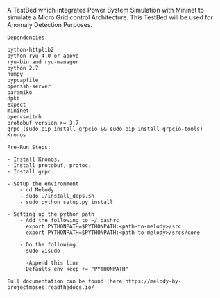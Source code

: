 A TestBed which integrates Power System Simulation with Mininet to simulate a
Micro Grid control Architecture. This TestBed will be used for 
Anomaly Detection Purposes.

```
Dependencies:

python-httplib2
python-ryu-4.0 or above
ryu-bin and ryu-manager
python 2.7
numpy
pypcapfile
openssh-server
paramiko
dpkt
expect 
mininet
openvswitch
protobuf version >= 3.7
grpc (sudo pip install grpcio && sudo pip install grpcio-tools)
Kronos

```

```
Pre-Run Steps:

- Install Kronos.
- Install protobuf, protoc.
- Install grpc.

- Setup the environment
    - cd Melody
    - sudo ./install_deps.sh
    - sudo python setup.py install

- Setting up the python path
    - Add the following to ~/.bashrc
      export PYTHONPATH=$PYTHONPATH:<path-to-melody>/src
      export PYTHONPATH=$PYTHONPATH:<path-to-melody>/srcs/core

    - Do the following
      sudo visudo
      
      -Append this line
      Defaults env_keep += "PYTHONPATH"

```

```
Full documentation can be found [here]https://melody-by-projectmoses.readthedocs.io/
```
